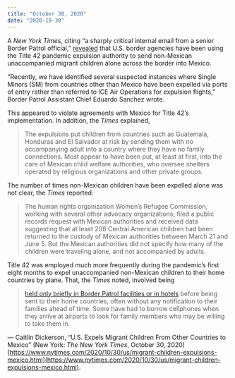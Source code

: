 ```yaml
---
title: "October 30, 2020"
date: "2020-10-30"
---
```


A _New York Times_, citing “a sharply critical internal email from a senior Border Patrol official,” [revealed](https://www.nytimes.com/2020/10/30/us/migrant-children-expulsions-mexico.html) that U.S. border agencies have been using the Title 42 pandemic expulsion authority to send non-Mexican unaccompanied migrant children alone across the border into Mexico.

“Recently, we have identified several suspected instances where Single Minors (SM) from countries other than Mexico have been expelled via ports of entry rather than referred to ICE Air Operations for expulsion flights,” Border Patrol Assistant Chief Eduardo Sanchez wrote.

This appeared to violate agreements with Mexico for Title 42’s implementation. In addition, the _Times_ explained,

> The expulsions put children from countries such as Guatemala, Honduras and El Salvador at risk by sending them with no accompanying adult into a country where they have no family connections. Most appear to have been put, at least at first, into the care of Mexican child welfare authorities, who oversee shelters operated by religious organizations and other private groups.

The number of times non-Mexican children have been expelled alone was not clear, the _Times_ reported:

> The human rights organization Women’s Refugee Commission, working with several other advocacy organizations, filed a public records request with Mexican authorities and received data suggesting that at least 208 Central American children had been returned to the custody of Mexican authorities between March 21 and June 5. But the Mexican authorities did not specify how many of the children were traveling alone, and not accompanied by adults.

Title 42 was employed much more frequently during the pandemic’s first eight months to expel unaccompanied non-Mexican children to their home countries by plane. That, the _Times_ noted, involved being

> [held only briefly in Border Patrol facilities or in hotels](https://www.nytimes.com/2020/08/16/us/migrant-children-hotels-coronavirus.html) before being sent to their home countries, often without any notification to their families ahead of time. Some have had to borrow cellphones when they arrive at airports to look for family members who may be willing to take them in.

— Caitlin Dickerson, “U.S. Expels Migrant Children From Other Countries to Mexico” (New York: _The New York Times_, October 30, 2020) [https://www.nytimes.com/2020/10/30/us/migrant-children-expulsions-mexico.html](https://www.nytimes.com/2020/10/30/us/migrant-children-expulsions-mexico.html).
